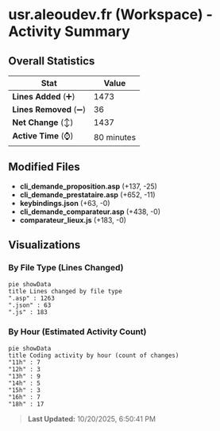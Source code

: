 # usr.aleoudev.fr (Workspace) - Activity Summary 

## Overall Statistics

| Stat                   | Value                                                             |
| ---------------------- | ----------------------------------------------------------------- |
| **Lines Added** (➕)   | 1473                                          |
| **Lines Removed** (➖) | 36                                        |
| **Net Change** (↕)    | 1437                |
| **Active Time** (⌚)   | 80 minutes |


## Modified Files
- **cli_demande_proposition.asp** (+137, -25)
- **cli_demande_prestataire.asp** (+652, -11)
- **keybindings.json** (+63, -0)
- **cli_demande_comparateur.asp** (+438, -0)
- **comparateur_lieux.js** (+183, -0)

## Visualizations

### By File Type (Lines Changed)

```mermaid
pie showData
title Lines changed by file type
".asp" : 1263
".json" : 63
".js" : 183
```

### By Hour (Estimated Activity Count)

```mermaid
pie showData
title Coding activity by hour (count of changes)
"11h" : 7
"12h" : 3
"13h" : 9
"14h" : 5
"15h" : 3
"16h" : 7
"18h" : 17
```


> **Last Updated:** 10/20/2025, 6:50:41 PM